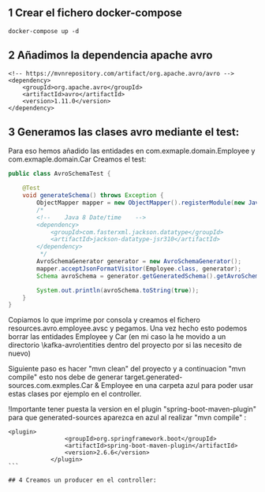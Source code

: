 ## 1 Crear el fichero docker-compose

```shell
docker-compose up -d
```
## 2 Añadimos la dependencia apache avro
```shell
<!-- https://mvnrepository.com/artifact/org.apache.avro/avro -->
<dependency>
    <groupId>org.apache.avro</groupId>
    <artifactId>avro</artifactId>
    <version>1.11.0</version>
</dependency>
```
## 3 Generamos las clases avro mediante el test: 
 Para eso hemos añadido las entidades en com.exmaple.domain.Employee y com.exmaple.domain.Car
Creamos el test: 
```java
public class AvroSchemaTest {

    @Test
    void generateSchema() throws Exception {
        ObjectMapper mapper = new ObjectMapper().registerModule(new JavaTimeModule()); // Necesario para LocalDate añadir el modulo (.registerModule(new JavaTimeModule())) + la dependencia:
        /*
        <!--	Java 8 Date/time	-->
		<dependency>
			<groupId>com.fasterxml.jackson.datatype</groupId>
			<artifactId>jackson-datatype-jsr310</artifactId>
		</dependency>
         */
        AvroSchemaGenerator generator = new AvroSchemaGenerator();
        mapper.acceptJsonFormatVisitor(Employee.class, generator);
        Schema avroSchema = generator.getGeneratedSchema().getAvroSchema();

        System.out.println(avroSchema.toString(true));
    }
}
```
Copiamos lo que imprime por consola y creamos el fichero resources.avro.employee.avsc y pegamos.
Una vez hecho esto podemos borrar las entidades Employee y Car (en mi caso la he movido a un directorio \kafka-avro\entities dentro del proyecto por si las necesito de nuevo)

Siguiente paso es hacer "mvn clean" del proyecto y a continuacion "mvn compile" esto nos debe de generar target.generated-sources.com.exmples.Car & Employee en una carpeta azul para poder usar estas clases por ejemplo en el controller.

!Importante tener puesta la version en el plugin "spring-boot-maven-plugin" para que generated-sources aparezca en azul al realizar "mvn compile" : 
````shell
<plugin>
				<groupId>org.springframework.boot</groupId>
				<artifactId>spring-boot-maven-plugin</artifactId>
				<version>2.6.6</version>
			</plugin>
```

## 4 Creamos un producer en el controller:
